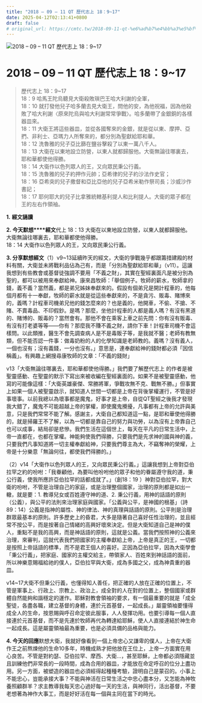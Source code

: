 ```yaml
---
title: "2018 – 09 – 11 QT 歷代志上 18：9~17"
date: 2025-04-12T02:13:41+0800
draft: false
# original_url: https://cmtc.tw/2018-09-11-qt-%e6%ad%b7%e4%bb%a3%e5%bf%97%e4%b8%8a-18%ef%bc%9a917
---
```


![2018 – 09 – 11 QT 歷代志上 18：9~17](/images/qt.jpg   "2018 – 09 – 11 QT 歷代志上 18：9~17")

# 2018 – 09 – 11 QT 歷代志上 18：9~17

> 歷代志上 18：9~17  
> 18：9 哈馬王陀烏聽見大衛殺敗瑣巴王哈大利謝的全軍，  
> 18：10 就打發他兒子哈多蘭去見大衛王，問他的安，為他祝福，因為他殺敗了哈大利謝〈原來陀烏與哈大利謝常常爭戰〉。哈多蘭帶了金銀銅的各樣器皿來。  
> 18：11 大衛王將這些器皿，並從各國奪來的金銀，就是從以東、摩押、亞捫、非利士、亞瑪力人所奪來的，都分別為聖獻給耶和華。  
> 18：12 洗魯雅的兒子亞比篩在鹽谷擊殺了以東一萬八千人。  
> 18：13 大衛在以東地設立防營，以東人就都歸服他。大衛無論往哪裏去，耶和華都使他得勝。  
> 18：14 大衛作以色列眾人的王，又向眾民秉公行義。  
> 18：15 洗魯雅的兒子約押作元帥；亞希律的兒子約沙法作史官；  
> 18：16 亞希突的兒子撒督和亞比亞他的兒子亞希米勒作祭司長；沙威沙作書記；  
> 18：17 耶何耶大的兒子比拿雅統轄基利提人和比利提人。大衛的眾子都在王的左右作領袖。

**1.** **經文誦讀**

**2. 今天默想****經文**代上 18：13 大衛在以東地設立防營，以東人就都歸服他。大衛無論往哪裏去，耶和華都使他得勝。  
18：14 大衛作以色列眾人的王，又向眾民秉公行義。

**3. 分享默想經文**（1）v9~13延續昨天的經文，大衛的爭戰幾乎都跟籌措建殿的材料有關，大衛並未將戰利品佔為己有，而是「分別為聖獻給耶和華」（v11）。這讓我想到有些教會或基督徒強調不要用「不義之財」，其實在聖經裏面凡是被分別為聖的，都可以被用來奉獻給神。康來昌牧師：「舉個例子。牧師的薪水，牧師拿的錢，義不義？當然義，都是弟兄姊妹奉獻來的。假設有個弟兄是開計程車的，他每個月都有十一奉獻，牧師的薪水就是從這些奉獻來的，不是貪污、販毒、賭博來的，義嗎？計程車司機弟兄他的錢怎麼來的？也是義的，他開車，不偷、不搶、不賭、不賣毒品、不印假鈔。是嗎？那麼，坐他計程車的人都是義人嗎？有沒有黑道的、賭博的、販毒的？當然會有。那他不會在乘客上車之前先問：你有沒有販毒、有沒有打老婆等等——你有？那麼我不賺不義之財，請你下車！計程車司機不會這樣問。以此類推，醫生不會先調查病人是不是毒販子等，是我就不醫；老師有教無類，但不能否認一件事：做毒奶粉的人的化學知識是老師教的。義嗎？沒有義人，一個也沒有；沒有義錢，一分也沒有。」意思是，連奉獻給神的錢財都必須「因信稱義」。有興趣上網搜尋康牧師的文章：「不義的錢財」

v13「大衛無論往哪裏去，耶和華都使他得勝。」我們要了解歷代志上 的作者是被聖靈感動、在聖靈的默示下寫出來被收編在聖經裏面的。如果不是被聖靈感動，他寫的可能像這樣：「大衛英雄豪傑、常勝將軍，爭戰攻無不克、戰無不勝。」但事實上如果一個人被聖靈啟示，就知道人世間一切都是上帝在背後掌權運行，不管是好事壞事。以前我總以為壞事都是魔鬼，好事才是上帝，自從QT聖經之後我才發現我大錯了，魔鬼不可能超越上帝的掌權，即使魔鬼攪擾，凡事都有上帝的允許與美意，只是我們常常不能了解。感謝主，大衛自己都知道這一點，是耶和華使他得勝的，就是掃羅王不了解，以為一切都是靠自己的努力與功勞，以為沒有上帝靠自己也可以成事，結局卻是悲慘。我們生活在這個世上，每天在平凡的日常生活中，上帝一直都在，也都在掌權。神能夠使我們得勝，只要我們是先求神的國與神的義，只要我們凡事知道將一切主權奉獻給神，只要我們尊主為大，不竊奪神的榮耀，上帝是十分樂意「無論何往，都使我們得勝的。」

（2）v14「大衛作以色列眾人的王，又向眾民秉公行義。」這讓我想到上帝對亞伯拉罕之約的吩咐：「我眷顧他，為要叫他吩咐他的眾子和他的眷屬遵守我的道，秉公行義，使我所應許亞伯拉罕的話都成就了。」（創18：19 ）神對亞伯拉罕，對大衛的吩咐，不管是治理自己的家庭，或是治理整個國家，治理的原則都是如出一轍，就是要：1. 教導兒女或百姓遵守神的道、2. 秉公行義，用神的話語的原則（公義），與公平的法則來治理家庭與國家。「公義與公平，是神國的根基」（詩89：14）公義是指神的屬性、神的律法、神的真理與話語的原則。公平則是治理群眾最基本的原則。許多歷史上的昏君，大多是隨著自己喜好任性治理的，並且經常不按公平，而是按著自己情緒的高興好壞來決定。但是大衛知道自己是神的僕人，重點不是我的高興，而是神話語的原則，這就是公義。當我們按照神的公義來治理，來審判，這就代表我們把國家的主權奉獻給上帝，上帝是真正的王，一切都是按照上帝話語的標準，而不是君王個人的喜好。正因為亞伯拉罕，因為大衛學會「秉公行義」，把家庭、國家的主權交給主，帶領家人、百姓來到神話語的面前，所以神樂意賜福給祂的僕人，亞伯拉罕與大衛，成為多國之父，成為神貴重的器皿。

v14~17大衛不但秉公行義，也懂得知人善任，把正確的人放在正確的位置上，不管是軍事上、行政上、宗教上、政治上，成全對的人在對的位置上，整個國家或群體自然能夠和諧穩定的運作。耶穌對教會領袖的要求，有一個最重要的就是「成全聖徒，各盡各職，建立基督的身體，連於元首基督，一起成長。」屬靈領袖要懂得成全人的生命，按恩賜與呼召命定彼此服事，人人發揮功用。也要引導每一個人直接連於元首基督，而不是先連於牧師再代為轉達給耶穌，使人人直接連結於神生命一起成長。這是屬靈領袖最為重要，也是必須具備的品格與能力。

**4. 今天的回應**默想大衛，我就好像看到一個上帝忠心又謙卑的僕人，上帝在大衛作王之前熬煉他的生命10多年，時機成熟才把他放在王位上，上帝一方面實在用心良苦。不管是對約瑟、亞伯拉罕、摩西、大衛…，甚至耶穌，上帝都必須隱藏並且訓練他們非常長的一段時間，成為合用的器皿，才能放在命定呼召的位分上盡功用。另一方面，被塑造的器皿也必須經得起種種考驗，證明自己是蒙召的。小事上不能忠心，豈能承接大事？不能與神活在日常生活之中忠心盡本分，又怎能為神牧養照顧群羊？求主教導我每天忠心過好每一天的生活，與神同行，活出基督，不要老想著為神作大事工，而是好好活在每一個與主同在當下的時光。